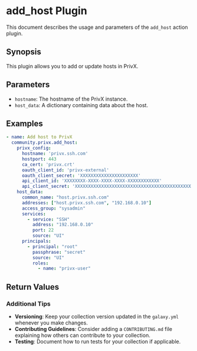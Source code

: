 # add_host Plugin

This document describes the usage and parameters of the `add_host` action plugin.

## Synopsis

This plugin allows you to add or update hosts in PrivX.

## Parameters

- `hostname`: The hostname of the PrivX instance.
- `host_data`: A dictionary containing data about the host.

## Examples

```yaml
- name: Add host to PrivX
  community.privx.add_host:
    privx_config:
      hostname: 'privx.ssh.com'
      hostport: 443
      ca_cert: 'privx.crt'
      oauth_client_id: 'privx-external'
      oauth_client_secret: 'XXXXXXXXXXXXXXXXXXXXXX'
      api_client_id: 'XXXXXXXX-XXXX-XXXX-XXXX-XXXXXXXXXXXX'
      api_client_secret: 'XXXXXXXXXXXXXXXXXXXXXXXXXXXXXXXXXXXXXXXXXXXX'
    host_data:
      common_name: "host.privx.ssh.com"
      addresses: ["host.privx.ssh.com", "192.168.0.10"]
      access_group: "sysadmin"
      services:
        - service: "SSH"
          address: "192.168.0.10"
          port: 22
          source: "UI"
      principals:
        - principal: "root"
          passphrase: "secret"
          source: "UI"
          roles:
            - name: "privx-user"
```

## Return Values


### Additional Tips

- **Versioning**: Keep your collection version updated in the `galaxy.yml` whenever you make changes.
- **Contributing Guidelines**: Consider adding a `CONTRIBUTING.md` file explaining how others can contribute to your collection.
- **Testing**: Document how to run tests for your collection if applicable.
